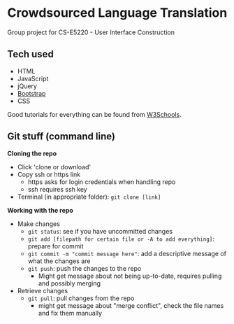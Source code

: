 # Crowdsourced Language Translation

Group project for CS-E5220 - User Interface Construction

## Tech used
- HTML
- JavaScript
- jQuery
- [Bootstrap](https://getbootstrap.com/docs/4.0/getting-started/introduction/)
- CSS

Good tutorials for everything can be found from [W3Schools](https://www.w3schools.com).

## Git stuff (command line)

**Cloning the repo**
- Click 'clone or download'
- Copy ssh or https link
  - https asks for login credentials when handling repo
  - ssh requires ssh key
- Terminal (in appropriate folder): `git clone [link]`

**Working with the repo**
- Make changes
  - `git status`: see if you have uncommitted changes
  - `git add [filepath for certain file or -A to add everything]`: prepare for commit
  - `git commit -m "commit message here"`: add a descriptive message of what the changes are
  - `git push`: push the changes to the repo
    - Might get message about not being up-to-date, requires pulling and possibly merging
- Retrieve changes
  - `git pull`: pull changes from the repo
    - might get message about "merge conflict", check the file names and fix them manually
